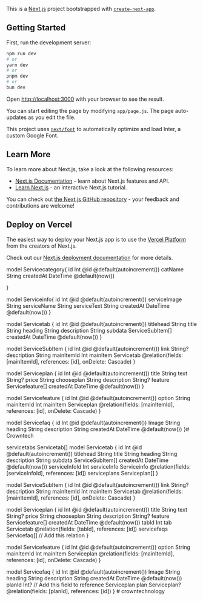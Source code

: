 This is a [Next.js](https://nextjs.org/) project bootstrapped with [`create-next-app`](https://github.com/vercel/next.js/tree/canary/packages/create-next-app).

## Getting Started

First, run the development server:

```bash
npm run dev
# or
yarn dev
# or
pnpm dev
# or
bun dev
```

Open [http://localhost:3000](http://localhost:3000) with your browser to see the result.

You can start editing the page by modifying `app/page.js`. The page auto-updates as you edit the file.

This project uses [`next/font`](https://nextjs.org/docs/basic-features/font-optimization) to automatically optimize and load Inter, a custom Google Font.

## Learn More

To learn more about Next.js, take a look at the following resources:

- [Next.js Documentation](https://nextjs.org/docs) - learn about Next.js features and API.
- [Learn Next.js](https://nextjs.org/learn) - an interactive Next.js tutorial.

You can check out [the Next.js GitHub repository](https://github.com/vercel/next.js/) - your feedback and contributions are welcome!

## Deploy on Vercel

The easiest way to deploy your Next.js app is to use the [Vercel Platform](https://vercel.com/new?utm_medium=default-template&filter=next.js&utm_source=create-next-app&utm_campaign=create-next-app-readme) from the creators of Next.js.

Check out our [Next.js deployment documentation](https://nextjs.org/docs/deployment) for more details.



model Servicecategory{
  id            Int @id @default(autoincrement())
  catName       String
  createdAt     DateTime @default(now())

}

model Serviceinfo{
  id            Int @id @default(autoincrement())
  serviceImage  String
  serviceName   String
  serviceText   String
  createdAt     DateTime @default(now())
}

model Servicetab {
  id             Int @id @default(autoincrement())
  titlehead      String
  title          String
  heading        String
  description    String
  subdata        ServiceSubItem[] 
  createdAt      DateTime @default(now())
}

model ServiceSubItem {
  id               Int      @id @default(autoincrement())
  link             String?
  description      String
  mainItemId       Int
  mainItem         Servicetab @relation(fields: [mainItemId], references: [id], onDelete: Cascade)
}

model Serviceplan {
  id              Int      @id @default(autoincrement())
  title           String
  text            String?
  price           String
  chooseplan      String
  description     String?
  feature         Servicefeature[]
  createdAt       DateTime @default(now())
}

model Servicefeature {
  id              Int         @id @default(autoincrement())
  option          String
  mainItemId      Int
  mainItem        Serviceplan @relation(fields: [mainItemId], references: [id], onDelete: Cascade)
}

model Servicefaq {
  id              Int @id @default(autoincrement())
  Image           String
  heading         String
  description     String
  createdAt       DateTime @default(now())
}#   C r o w n t e c h 
 
 










 servicetabs   Servicetab[]
model Servicetab {
  id             Int      @id @default(autoincrement())
  titlehead      String
  title          String
  heading        String
  description    String
  subdata        ServiceSubItem[]
  createdAt      DateTime @default(now())
  serviceInfoId  Int
  serviceInfo    Serviceinfo @relation(fields: [serviceInfoId], references: [id])
  serviceplans   Serviceplan[]
}

model ServiceSubItem {
  id               Int      @id @default(autoincrement())
  link             String?
  description      String
  mainItemId       Int
  mainItem         Servicetab @relation(fields: [mainItemId], references: [id], onDelete: Cascade)
}

model Serviceplan {
  id              Int      @id @default(autoincrement())
  title           String
  text            String?
  price           String
  chooseplan      String
  description     String?
  feature         Servicefeature[]
  createdAt       DateTime @default(now())
  tabId           Int
  tab             Servicetab @relation(fields: [tabId], references: [id])
  servicefaqs     Servicefaq[] // Add this relation
}

model Servicefeature {
  id              Int         @id @default(autoincrement())
  option          String
  mainItemId      Int
  mainItem        Serviceplan @relation(fields: [mainItemId], references: [id], onDelete: Cascade)
}

model Servicefaq {
  id              Int      @id @default(autoincrement())
  Image           String
  heading         String
  description     String
  createdAt       DateTime @default(now())
  planId          Int?     // Add this field to reference Serviceplan
  plan            Serviceplan? @relation(fields: [planId], references: [id])
}
#   c r o w n t e c h n o l o g y  
 